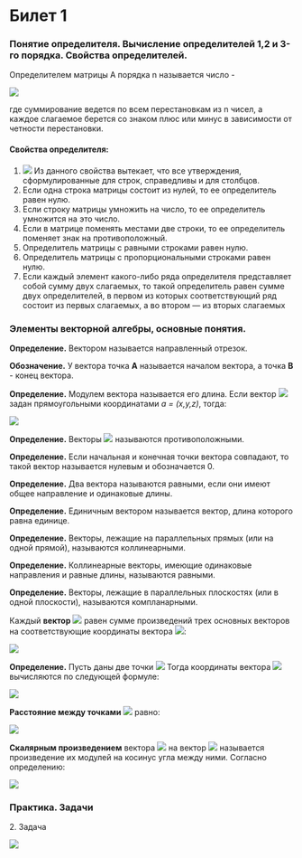 # Билет 1

### Понятие определителя. Вычисление определителей 1,2 и 3-го порядка. Свойства определителей.

Определителем матрицы А порядка n называется число -&#x20;

![](<../.gitbook/assets/image (71) (1).png>)

где суммирование ведется по всем перестановкам из n чисел, а каждое слагаемое берется со знаком плюс или минус в зависимости от четности перестановки.

#### **Свойства определителя:**

1. ![](<../.gitbook/assets/image (53) (1).png>) Из данного свойства вытекает, что все утверждения, сформулированные для строк, справедливы и для столбцов.
2. Если одна строка матрицы состоит из нулей, то ее определитель равен нулю.
3. Если строку матрицы умножить на число, то ее определитель умножится на это число.
4. Если в матрице поменять местами две строки, то ее определитель поменяет знак на противоположный.
5. Определитель матрицы с равными строками равен нулю.
6. Определитель матрицы с пропорциональными строками равен нулю.
7. Если каждый элемент какого-либо ряда определителя представляет собой сумму двух слагаемых, то такой определитель равен сумме двух определителей, в первом из которых соответствующий ряд состоит из первых слагаемых, а во втором — из вторых слагаемых

### Элементы векторной алгебры, основные понятия.

**Определение.** Вектором называется направленный отрезок.&#x20;

**Обозначение.** У вектора точка **A** называется началом вектора, а точка **B** - конец вектора.          &#x20;

**Определение.** Модулем вектора называется его длина. Если вектор ![](<../.gitbook/assets/image (19) (1) (1).png>) задан прямоугольными координатами _a = (x,y,z)_, тогда:

![](<../.gitbook/assets/image (44) (1).png>)

**Определение.** Векторы ![](<../.gitbook/assets/image (52).png>) называются противоположными.

**Определение.** Если начальная и конечная точки вектора совпадают, то такой вектор называется нулевым и обозначается 0.&#x20;

**Определение.** Два вектора называются равными, если они имеют общее направление и одинаковые длины.&#x20;

**Определение.** Единичным вектором называется вектор, длина которого равна единице.&#x20;

**Определение.** Векторы, лежащие на параллельных прямых (или на одной прямой), называются коллинеарными.&#x20;

**Определение.** Коллинеарные векторы, имеющие одинаковые направления и равные длины, называются равными.&#x20;

**Определение.** Векторы, лежащие в параллельных плоскостях (или в одной плоскости), называются компланарными.

Каждый **вектор** ![](<../.gitbook/assets/image (94) (1) (1).png>) равен сумме произведений трех основных векторов на соответствующие координаты вектора ![](<../.gitbook/assets/image (94) (1) (1).png>):&#x20;

![](<../.gitbook/assets/image (23) (1).png>)



**Определение.** Пусть даны две точки ![](<../.gitbook/assets/image (50) (1).png>) Тогда координаты вектора ![](<../.gitbook/assets/image (45) (1).png>) вычисляются по следующей формуле:&#x20;

![](<../.gitbook/assets/image (70) (1).png>)

**Расстояние между точками** ![](<../.gitbook/assets/image (55) (1).png>)  равно:&#x20;

![](<../.gitbook/assets/image (65).png>)

**Скалярным произведением** вектора ![](<../.gitbook/assets/image (48) (1) (1).png>) на вектор ![](<../.gitbook/assets/image (63) (1).png>) называется произведение их модулей на косинус угла между ними. Согласно определению:

![](<../.gitbook/assets/image (92).png>)

### Практика. Задачи

2\. Задача

![](<../.gitbook/assets/image (33).png>)
